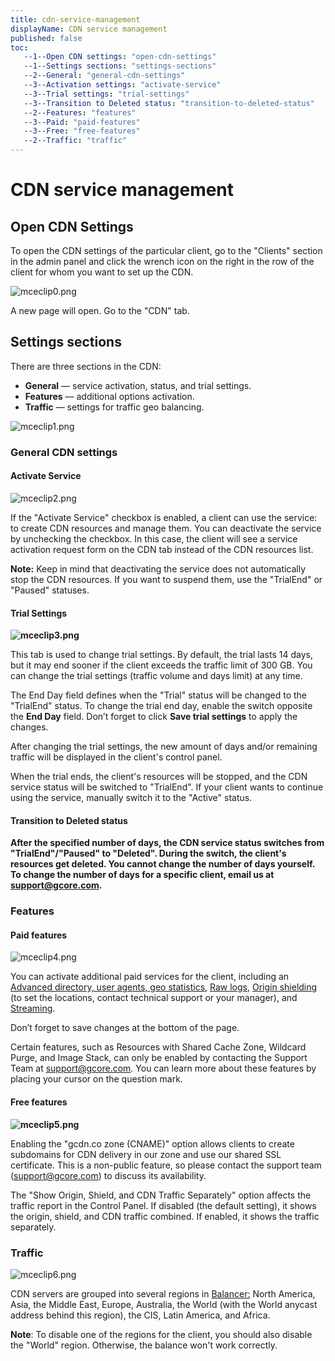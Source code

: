 ```yaml
---
title: cdn-service-management
displayName: CDN service management
published: false
toc:
   --1--Open CDN settings: "open-cdn-settings"
   --1--Settings sections: "settings-sections"
   --2--General: "general-cdn-settings"
   --3--Activation settings: "activate-service"
   --3--Trial settings: "trial-settings"
   --3--Transition to Deleted status: "transition-to-deleted-status"
   --2--Features: "features"
   --3--Paid: "paid-features"
   --3--Free: "free-features"
   --2--Traffic: "traffic"
---
```


# CDN service management

Open CDN Settings
-----------------

To open the CDN settings of the particular client, go to the "Clients" section in the admin panel and click the wrench icon on the right in the row of the client for whom you want to set up the CDN.

<img src="https://reseller.support.gcore.com/hc/article_attachments/12763930468497" alt="mceclip0.png">

A new page will open. Go to the "CDN" tab.

Settings sections
-----------------

There are three sections in the CDN:

*   **General** — service activation, status, and trial settings.
*   **Features** — additional options activation.
*   **Traffic** — settings for traffic geo balancing.

<img src="https://reseller.support.gcore.com/hc/article_attachments/12763980917905" alt="mceclip1.png">

### General CDN settings

#### **Activate Service**

<img src="https://reseller.support.gcore.com/hc/article_attachments/12763992814993" alt="mceclip2.png">

If the "Activate Service" checkbox is enabled, a client can use the service: to create CDN resources and manage them. You can deactivate the service by unchecking the checkbox. In this case, the client will see a service activation request form on the CDN tab instead of the CDN resources list.

**Note:** Keep in mind that deactivating the service does not automatically stop the CDN resources. If you want to suspend them, use the "TrialEnd" or "Paused" statuses.

#### **Trial Settings**

**<img src="https://reseller.support.gcore.com/hc/article_attachments/12764114983953" alt="mceclip3.png">**

This tab is used to change trial settings. By default, the trial lasts 14 days, but it may end sooner if the client exceeds the traffic limit of 300 GB. You can change the trial settings (traffic volume and days limit) at any time.

The End Day field defines when the "Trial" status will be changed to the "TrialEnd" status. To change the trial end day, enable the switch opposite the **End Day** field. Don’t forget to click **Save trial settings** to apply the changes.

After changing the trial settings, the new amount of days and/or remaining traffic will be displayed in the client's control panel.

When the trial ends, the client's resources will be stopped, and the CDN service status will be switched to "TrialEnd". If your client wants to continue using the service, manually switch it to the "Active" status.

#### **Transition to Deleted status**

**After the specified number of days, the CDN service status switches from "TrialEnd"/"Paused" to "Deleted". During the switch, the client's resources get deleted. You cannot change the number of days yourself. To change the number of days for a specific client, email us at [support@gcore.com](mailto:support@gcore.com).**

### Features

#### **Paid features**

<img src="https://reseller.support.gcore.com/hc/article_attachments/12764215632273" alt="mceclip4.png">

You can activate additional paid services for the client, including an [Advanced directory, user agents, geo statistics](https://www.gcore.com/support/articles/115004917425/), [Raw logs](https://www.gcore.com/support/articles/115000511685/), [Origin shielding](https://www.gcore.com/support/articles/214080309/) (to set the locations, contact technical support or your manager), and [Streaming](https://www.gcore.com/support/articles/115002080125/).

Don’t forget to save changes at the bottom of the page.

Certain features, such as Resources with Shared Cache Zone, Wildcard Purge, and Image Stack, can only be enabled by contacting the Support Team at [support@gcore.com](support@gcore.com). You can learn more about these features by placing your cursor on the question mark.

#### **Free features**

**<img src="https://reseller.support.gcore.com/hc/article_attachments/12764221754513" alt="mceclip5.png">**

Enabling the "gcdn.co zone (CNAME)" option allows clients to create subdomains for CDN delivery in our zone and use our shared SSL certificate. This is a non-public feature, so please contact the support team ([support@gcore.com](support@gcore.com)) to discuss its availability.

The "Show Origin, Shield, and CDN Traffic Separately" option affects the traffic report in the Control Panel. If disabled (the default setting), it shows the origin, shield, and CDN traffic combined. If enabled, it shows the traffic separately.

### Traffic

<img src="https://reseller.support.gcore.com/hc/article_attachments/12764368565777" alt="mceclip6.png">

CDN servers are grouped into several regions in [Balancer:](https://www.gcore.com/support/articles/360000194885/) North America, Asia, the Middle East, Europe, Australia, the World (with the World anycast address behind this region), the CIS, Latin America, and Africa.

**Note**: To disable one of the regions for the client, you should also disable the "World" region. Otherwise, the balance won't work correctly.
